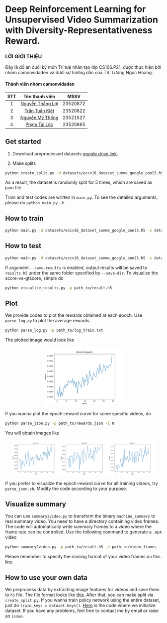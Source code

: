 # Deep Reinforcement Learning for Unsupervised Video Summarization with Diversity-Representativeness Reward.

### LỜI GIỚI THIỆU
Đây là đồ án cuối kỳ môn Trí tuệ nhân tạo lớp CS106.P21, được thực hiện bởi nhóm camonvidaden và dưới sự hướng dẫn của TS. Lương Ngọc Hoàng.

#### Thành viên nhóm camonvidaden
|STT|Tên thành viên|MSSV|
|:-:|:-:|:-:|
|1|[Nguyễn Thắng Lợi](https://github.com/NT-Loi)|23520872|
|2|[Trần Tuấn Kiệt](https://github.com/trtkiet)|23520822|
|3|[Nguyễn Mỹ Thống](https://github.com/iknizzz1807)|23521527|
|4|[Phạm Tài Lộc]()|23520865|
## Get started
1. Download preprocessed datasets [google drive link](https://drive.google.com/open?id=1Bf0beMN_ieiM3JpprghaoOwQe9QJIyAN).

2. Make splits
```bash
python create_split.py -d datasets/eccv16_dataset_summe_google_pool5.h5 --save-dir datasets --save-name summe_splits  --num-splits 5
```
As a result, the dataset is randomly split for 5 times, which are saved as json file.

Train and test codes are written in `main.py`. To see the detailed arguments, please do `python main.py -h`.

## How to train
```bash
python main.py -d datasets/eccv16_dataset_summe_google_pool5.h5 -s datasets/summe_splits.json -m summe --gpu 0 --save-dir log/summe-split0 --split-id 0 --verbose
```

## How to test
```bash
python main.py -d datasets/eccv16_dataset_summe_google_pool5.h5 -s datasets/summe_splits.json -m summe --gpu 0 --save-dir log/summe-split0 --split-id 0 --evaluate --resume path_to_your_model.pth.tar --verbose --save-results
```

If argument `--save-results` is enabled, output results will be saved to `results.h5` under the same folder specified by `--save-dir`. To visualize the score-vs-gtscore, simple do
```bash
python visualize_results.py -p path_to/result.h5
```

## Plot
We provide codes to plot the rewards obtained at each epoch. Use `parse_log.py` to plot the average rewards
```bash
python parse_log.py -p path_to/log_train.txt
```
The plotted image would look like
<div align="center">
  <img src="imgs/overall_reward.png" alt="overall_reward" width="50%">
</div>

If you wanna plot the epoch-reward curve for some specific videos, do
```bash
python parse_json.py -p path_to/rewards.json -i 0
```

You will obtain images like
<div align="center">
  <img src="imgs/epoch_reward_0.png" alt="epoch_reward" width="30%">
  <img src="imgs/epoch_reward_13.png" alt="epoch_reward" width="30%">
  <img src="imgs/epoch_reward_15.png" alt="epoch_reward" width="30%">
</div>

If you prefer to visualize the epoch-reward curve for all training videos, try `parse_json.sh`. Modify the code according to your purpose.

## Visualize summary
You can use `summary2video.py` to transform the binary `machine_summary` to real summary video. You need to have a directory containing video frames. The code will automatically write summary frames to a video where the frame rate can be controlled. Use the following command to generate a `.mp4` video
```bash
python summary2video.py -p path_to/result.h5 -d path_to/video_frames -i 0 --fps 30 --save-dir log --save-name summary.mp4
```
Please remember to specify the naming format of your video frames on this [line](https://github.com/KaiyangZhou/pytorch-vsumm-reinforce/blob/master/summary2video.py#L22).

## How to use your own data
We preprocess data by extracting image features for videos and save them to `h5` file. The file format looks like [this](https://github.com/KaiyangZhou/vsumm-reinforce/issues/1#issuecomment-363492711). After that, you can make split via `create_split.py`. If you wanna train policy network using the entire dataset, just do `train_keys = dataset.keys()`. [Here](https://github.com/KaiyangZhou/pytorch-vsumm-reinforce/blob/master/main.py#L75) is the code where we initialize dataset. If you have any problems, feel free to contact me by email or raise an `issue`.
